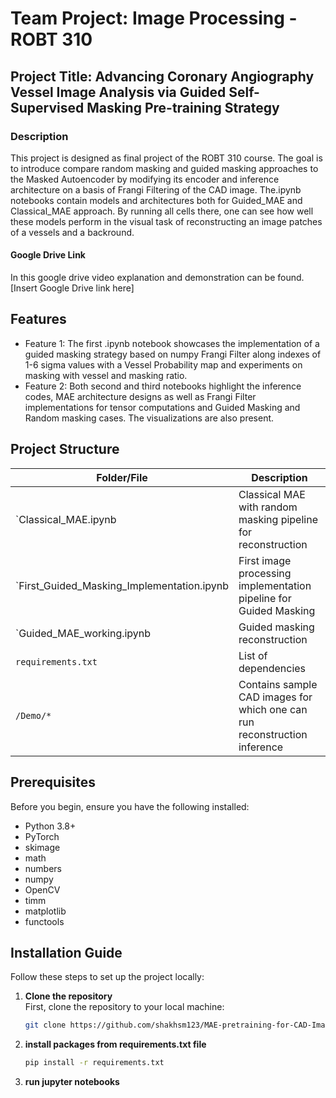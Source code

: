 # Team Project: Image Processing - ROBT 310

## Project Title: Advancing Coronary Angiography Vessel Image Analysis via Guided Self-Supervised Masking Pre-training Strategy

### Description
This project is designed as final project of the ROBT 310 course. The goal is to introduce compare random masking and guided masking approaches to the Masked Autoencoder by modifying its encoder and inference architecture on a basis of Frangi Filtering of the CAD image. The.ipynb notebooks contain models and architectures both for Guided_MAE and Classical_MAE approach.
By running all cells there, one can see how well these models perform in the visual task of reconstructing an image patches of a vessels and a backround. 


#### Google Drive Link
In this google drive video explanation and demonstration can be found.
[Insert Google Drive link here]

## Features
- Feature 1: The first .ipynb notebook showcases the implementation of a guided masking strategy based on numpy Frangi Filter along indexes of 1-6 sigma values with a Vessel Probability map and experiments on masking with vessel and masking ratio. 
- Feature 2: Both second and third notebooks highlight the inference codes, MAE architecture designs as well as Frangi Filter implementations for tensor computations and Guided Masking and Random masking cases. The visualizations are also present.

## Project Structure

| Folder/File         | Description                                         |
|---------------------|-----------------------------------------------------|
| `Classical_MAE.ipynb| Classical MAE with random masking pipeline for reconstruction                     |
| `First_Guided_Masking_Implementation.ipynb| First image processing implementation pipeline for Guided Masking                                     |
| `Guided_MAE_working.ipynb| Guided masking reconstruction                                 |
| `requirements.txt`  | List of dependencies           |
| `/Demo/*`            | Contains sample CAD images for which one can run reconstruction inference                |



## Prerequisites
Before you begin, ensure you have the following installed:

- Python 3.8+
- PyTorch
- skimage
- math
- numbers
- numpy
- OpenCV
- timm
- matplotlib
- functools

  
## Installation Guide
Follow these steps to set up the project locally:

1. **Clone the repository**  
   First, clone the repository to your local machine:
   ```bash
   git clone https://github.com/shakhsm123/MAE-pretraining-for-CAD-Images.git
2. **install packages from requirements.txt file**
   ```bash
   pip install -r requirements.txt
4. **run jupyter notebooks**
